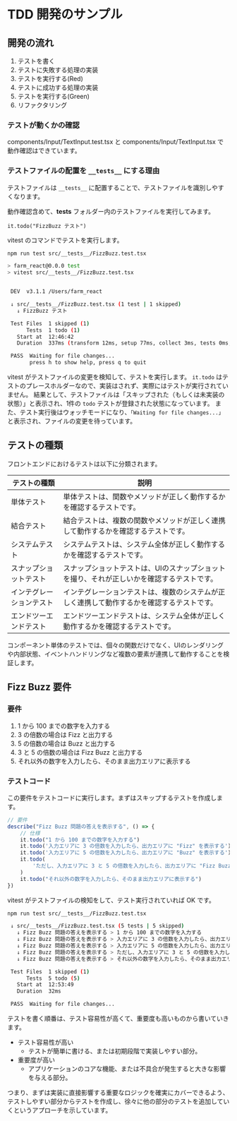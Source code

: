 # TDD 開発のサンプル

## 開発の流れ

1. テストを書く
2. テストに失敗する処理の実装
3. テストを実行する(Red)
4. テストに成功する処理の実装
5. テストを実行する(Green)
6. リファクタリング

### テストが動くかの確認

components/Input/TextInput.test.tsx と components/Input/TextInput.tsx で動作確認はできています。

### テストファイルの配置を `__tests__` にする理由

テストファイルは `__tests__` に配置することで、テストファイルを識別しやすくなります。

動作確認含めて、__tests__ フォルダー内のテストファイルを実行してみます。
```tsx: src/__tests__/FizzBuzz.test.tsx
it.todo("FizzBuzz テスト")
```

vitest のコマンドでテストを実行します。

```bash
npm run test src/__tests__/FizzBuzz.test.tsx 

> farm_react@0.0.0 test
> vitest src/__tests__/FizzBuzz.test.tsx


 DEV  v3.1.1 /Users/farm_react

 ↓ src/__tests__/FizzBuzz.test.tsx (1 test | 1 skipped)
   ↓ FizzBuzz テスト

 Test Files  1 skipped (1)
      Tests  1 todo (1)
   Start at  12:46:42
   Duration  337ms (transform 12ms, setup 77ms, collect 3ms, tests 0ms, environment 135ms, prepare 32ms)

 PASS  Waiting for file changes...
       press h to show help, press q to quit
```
vitest がテストファイルの変更を検知して、テストを実行します。
`it.todo` はテストのプレースホルダーなので、実装はされず、実際にはテストが実行されていません。
結果として、テストファイルは「スキップされた（もしくは未実装の状態）」と表示され、1件の `todo` テストが登録された状態になっています。
また、テスト実行後はウォッチモードになり、`「Waiting for file changes...」`と表示され、ファイルの変更を待っています。

## テストの種類

フロントエンドにおけるテストは以下に分類されます。

| テストの種類 | 説明 |
| ------------ | ---- |
| 単体テスト | 単体テストは、関数やメソッドが正しく動作するかを確認するテストです。 |
| 結合テスト | 結合テストは、複数の関数やメソッドが正しく連携して動作するかを確認するテストです。 |
| システムテスト | システムテストは、システム全体が正しく動作するかを確認するテストです。 |
| スナップショットテスト | スナップショットテストは、UIのスナップショットを撮り、それが正しいかを確認するテストです。 |
| インテグレーションテスト | インテグレーションテストは、複数のシステムが正しく連携して動作するかを確認するテストです。 |
| エンドツーエンドテスト | エンドツーエンドテストは、システム全体が正しく動作するかを確認するテストです。 |

コンポーネント単体のテストでは、個々の関数だけでなく、UIのレンダリングや内部状態、イベントハンドリングなど複数の要素が連携して動作することを検証します。


## Fizz Buzz 要件

### 要件

1. 1 から 100 までの数字を入力する
2. 3 の倍数の場合は Fizz と出力する
3. 5 の倍数の場合は Buzz と出力する
4. 3 と 5 の倍数の場合は Fizz Buzz と出力する
5. それ以外の数字を入力したら、そのまま出力エリアに表示する

### テストコード
この要件をテストコードに実行します。まずはスキップするテストを作成します。
```ts
// 要件
describe("Fizz Buzz 問題の答えを表示する", () => {
	// 仕様
	it.todo("1 から 100 までの数字を入力する")
	it.todo('入力エリアに 3 の倍数を入力したら、出力エリアに "Fizz" を表示する')
	it.todo('入力エリアに 5 の倍数を入力したら、出力エリアに "Buzz" を表示する')
	it.todo(
		'ただし、入力エリアに 3 と 5 の倍数を入力したら、出力エリアに "Fizz Buzz" を表示する'
	)
	it.todo("それ以外の数字を入力したら、そのまま出力エリアに表示する")
})
```
vitest がテストファイルの検知をして、テスト実行されていれば OK です。

```bash
npm run test src/__tests__/FizzBuzz.test.tsx

 ↓ src/__tests__/FizzBuzz.test.tsx (5 tests | 5 skipped)
   ↓ Fizz Buzz 問題の答えを表示する > 1 から 100 までの数字を入力する
   ↓ Fizz Buzz 問題の答えを表示する > 入力エリアに 3 の倍数を入力したら、出力エリアに "Fizz" を表示する
   ↓ Fizz Buzz 問題の答えを表示する > 入力エリアに 5 の倍数を入力したら、出力エリアに "Buzz" を表示する
   ↓ Fizz Buzz 問題の答えを表示する > ただし、入力エリアに 3 と 5 の倍数を入力したら、出力エリアに "Fizz Buzz" を表示する
   ↓ Fizz Buzz 問題の答えを表示する > それ以外の数字を入力したら、そのまま出力エリアに表示する

 Test Files  1 skipped (1)
      Tests  5 todo (5)
   Start at  12:53:49
   Duration  32ms

 PASS  Waiting for file changes...
```

テストを書く順番は、テスト容易性が高くて、重要度も高いものから書いていきます。

- テスト容易性が高い
  - テストが簡単に書ける、または初期段階で実装しやすい部分。
- 重要度が高い
  - アプリケーションのコアな機能、または不具合が発生すると大きな影響を与える部分。

つまり、まずは実装に直接影響する重要なロジックを確実にカバーできるよう、テストしやすい部分からテストを作成し、徐々に他の部分のテストを追加していくというアプローチを示しています。



